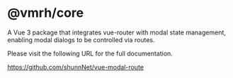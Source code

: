 # @vmrh/core
A Vue 3 package that integrates vue-router with modal state management, enabling modal dialogs to be controlled via routes.

Please visit the following URL for the full documentation.

https://github.com/shunnNet/vue-modal-route
